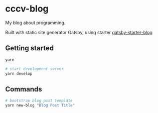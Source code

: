 # cccv-blog

My blog about programming.

Built with static site generator Gatsby, using starter [gatsby-starter-blog](https://github.com/gatsbyjs/gatsby-starter-blog)

## Getting started

```bash
yarn

# start development server
yarn develop
```

## Commands

```bash
# bootstrap blog post template
yarn new-blog "Blog Post Title"

```
